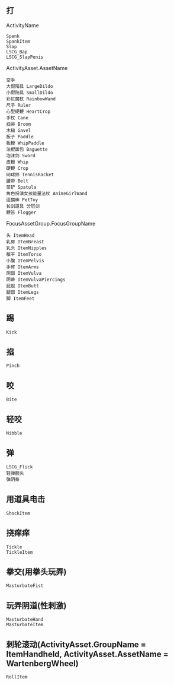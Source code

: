 ## 打

ActivityName

```
Spank
SpankItem
Slap
LSCG_Bap
LSCG_SlapPenis
```

ActivityAsset.AssetName

```
空手
大假阳具 LargeDildo
小假阳具 SmallDildo
彩虹魔杖 RainbowWand
尺子 Ruler
心型硬鞭 HeartCrop
手杖 Cane
扫帚 Broom
木槌 Gavel
板子 Paddle
板鞭 WhipPaddle
法棍面包 Baguette
泡沫剑 Sword
皮鞭 Whip
硬鞭 Crop
网球拍 TennisRacket
腰带 Belt
菜铲 Spatula
角色扮演女孩能量法杖 AnimeGirlWand
逗猫棒 PetToy
长剑道具 分层剑
鞭笞 Flogger
```

FocusAssetGroup.FocusGroupName

```
头 ItemHead
乳房 ItemBreast
乳头 ItemNipples
躯干 ItemTorso
小腹 ItemPelvis
手臂 ItemArms
阴部 ItemVulva
阴蒂 ItemVulvaPiercings
屁股 ItemButt
腿部 ItemLegs
脚 ItemFeet
```


## 踢

```
Kick
```

## 掐

```
Pinch
```

## 咬

```
Bite
```

## 轻咬

```
Nibble
```

## 弹

```
LSCG_Flick
轻弹额头
弹阴蒂
```

## 用道具电击

```
ShockItem
```

## 挠痒痒

```
Tickle
TickleItem
```

## 拳交(用拳头玩弄)
```
MasturbateFist
```

## 玩弄阴道(性刺激)

```
MasturbateHand
MasturbateItem
```

## 刺轮滚动(ActivityAsset.GroupName = ItemHandheld, ActivityAsset.AssetName = WartenbergWheel)

```
RollItem
```

